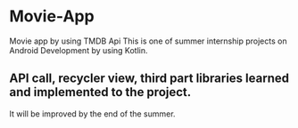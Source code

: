 # Movie-App
Movie app by using TMDB Api
This is one of summer internship projects on Android Development by using Kotlin.

## API call, recycler view, third part libraries learned and implemented to the project.
It will be improved by the end of the summer.
